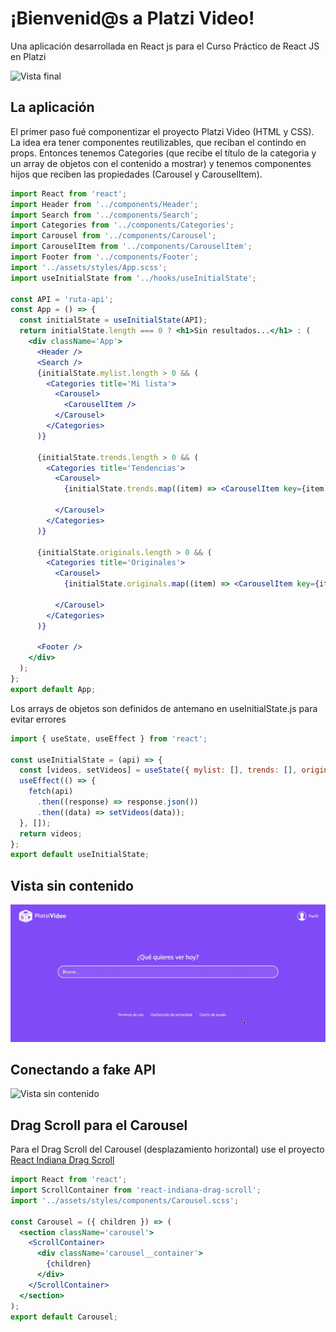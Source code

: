 # ¡Bienvenid@s a Platzi Video!
Una aplicación desarrollada en React js para el Curso Práctico de React JS en Platzi


![Vista final](./documentation/platzi-video-vista-final.gif)

## La aplicación
El primer paso fué componentizar el proyecto Platzi Video (HTML y CSS).
La idea era tener componentes reutilizables, que reciban el contindo en props.
Entonces tenemos Categories (que recibe el título de la categoria y un array de objetos con el contenido a mostrar) y tenemos componentes hijos que reciben las propiedades (Carousel y CarouselItem).


```jsx
import React from 'react';
import Header from '../components/Header';
import Search from '../components/Search';
import Categories from '../components/Categories';
import Carousel from '../components/Carousel';
import CarouselItem from '../components/CarouselItem';
import Footer from '../components/Footer';
import '../assets/styles/App.scss';
import useInitialState from '../hooks/useInitialState';

const API = 'ruta-api';
const App = () => {
  const initialState = useInitialState(API);
  return initialState.length === 0 ? <h1>Sin resultados...</h1> : (
    <div className='App'>
      <Header />
      <Search />
      {initialState.mylist.length > 0 && (
        <Categories title='Mi lista'>
          <Carousel>
            <CarouselItem />
          </Carousel>
        </Categories>
      )}

      {initialState.trends.length > 0 && (
        <Categories title='Tendencias'>
          <Carousel>
            {initialState.trends.map((item) => <CarouselItem key={item.id} {...item} />)}

          </Carousel>
        </Categories>
      )}

      {initialState.originals.length > 0 && (
        <Categories title='Originales'>
          <Carousel>
            {initialState.originals.map((item) => <CarouselItem key={item.id} {...item} />)}

          </Carousel>
        </Categories>
      )}

      <Footer />
    </div>
  );
};
export default App;
```


Los arrays de objetos son definidos de antemano en useInitialState.js para evitar errores



```jsx
import { useState, useEffect } from 'react';

const useInitialState = (api) => {
  const [videos, setVideos] = useState({ mylist: [], trends: [], originals: [] });
  useEffect(() => {
    fetch(api)
      .then((response) => response.json())
      .then((data) => setVideos(data));
  }, []);
  return videos;
};
export default useInitialState;
```


## Vista sin contenido


![Vista sin contenido](./documentation/platzi-video-sin-contenido.gif)


## Conectando a fake API


![Vista sin contenido](./documentation/conectando-a-fake-api.gif)


## Drag Scroll para el Carousel


Para el Drag Scroll del Carousel (desplazamiento horizontal) use el proyecto [React Indiana Drag Scroll](https://github.com/Norserium/react-indiana-drag-scroll)


```jsx
import React from 'react';
import ScrollContainer from 'react-indiana-drag-scroll';
import '../assets/styles/components/Carousel.scss';

const Carousel = ({ children }) => (
  <section className='carousel'>
    <ScrollContainer>
      <div className='carousel__container'>
        {children}
      </div>
    </ScrollContainer>
  </section>
);
export default Carousel;
```

